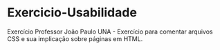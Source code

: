 # Exercicio-Usabilidade
Exercício Professor João Paulo UNA - Exercício para comentar arquivos CSS e sua implicação sobre páginas em HTML.
